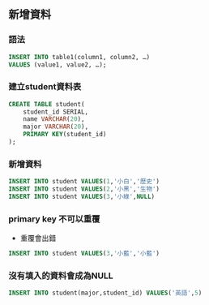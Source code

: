 ## 新增資料

### 語法

```sql
INSERT INTO table1(column1, column2, …)
VALUES (value1, value2, …);
```

### 建立student資料表

```sql
CREATE TABLE student(
	student_id SERIAL,
	name VARCHAR(20),
	major VARCHAR(20),
	PRIMARY KEY(student_id)
);
```


### 新增資料

```sql
INSERT INTO student VALUES(1,'小白','歷史')
INSERT INTO student VALUES(2,'小黑','生物')
INSERT INTO student VALUES(3,'小綠',NULL)
```

### primary key 不可以重覆
- 重覆會出錯

```sql
INSERT INTO student VALUES(3,'小藍','小藍')
```

### 沒有填入的資料會成為NULL

```sql
INSERT INTO student(major,student_id) VALUES('英語',5)
```